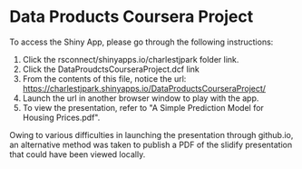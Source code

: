 # Data Products Coursera Project

To access the Shiny App, please go through the following instructions:

1. Click the rsconnect/shinyapps.io/charlestjpark folder link. 
2. Click the DataProudctsCourseraProject.dcf link 
3. From the contents of this file, notice the url: https://charlestjpark.shinyapps.io/DataProductsCourseraProject/
4. Launch the url in another browser window to play with the app. 
5. To view the presentation, refer to "A Simple Prediction Model for Housing Prices.pdf". 

Owing to various difficulties in launching the presentation through github.io, an alternative method was taken to 
publish a PDF of the slidify presentation that could have been viewed locally. 